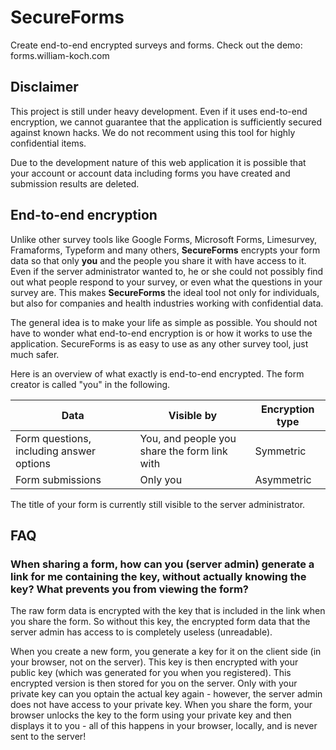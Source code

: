 # SecureForms

Create end-to-end encrypted surveys and forms. Check out the demo: forms.william-koch.com

## Disclaimer

This project is still under heavy development. Even if it uses end-to-end encryption, we cannot guarantee that the application is sufficiently secured against known hacks. We do not recomment using this tool for highly confidential items.

Due to the development nature of this web application it is possible that your account or account data including forms you have created and submission results are deleted.

## End-to-end encryption

Unlike other survey tools like Google Forms, Microsoft Forms, Limesurvey, Framaforms, Typeform and many others, **SecureForms** encrypts your form data so that only **you** and the people you share it with have access to it. Even if the server administrator wanted to, he or she could not possibly find out what people respond to your survey, or even what the questions in your survey are. This makes **SecureForms** the ideal tool not only for individuals, but also for companies and health industries working with confidential data.

The general idea is to make your life as simple as possible. You should not have to wonder what end-to-end encryption is or how it works to use the application. SecureForms is as easy to use as any other survey tool, just much safer.

Here is an overview of what exactly is end-to-end encrypted. The form creator is called "you" in the following.

| Data                                     | Visible by                                   | Encryption type |
| ---------------------------------------- | -------------------------------------------- | --------------- |
| Form questions, including answer options | You, and people you share the form link with | Symmetric       |
| Form submissions                         | Only you                                     | Asymmetric      |

The title of your form is currently still visible to the server administrator. 



## FAQ

### When sharing a form, how can you (server admin) generate a link for me containing the key, without actually knowing the key? What prevents you from viewing the form?

The raw form data is encrypted with the key that is included in the link when you share the form. So without this key, the encrypted form data that the server admin has access to is completely useless (unreadable).

When you create a new form, you generate a key for it on the client side (in your browser, not on the server). This key is then encrypted with your public key (which was generated for you when you registered). This encrypted version is then stored for you on the server. Only with your private key can you optain the actual key again - however, the server admin does not have access to your private key. When you share the form, your browser unlocks the key to the form using your private key and then displays it to you - all of this happens in your browser, locally, and is never sent to the server!


